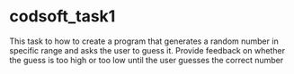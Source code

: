 # codsoft_task1
This task to how to create a program that generates a random number in specific range and asks the
user to guess it. Provide feedback on whether the guess is too
high or too low until the user guesses the correct number
